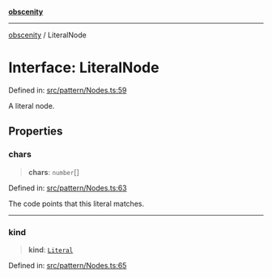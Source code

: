 [**obscenity**](../README.md)

***

[obscenity](../README.md) / LiteralNode

# Interface: LiteralNode

Defined in: [src/pattern/Nodes.ts:59](https://github.com/jo3-l/obscenity/blob/df55df57c9cde0cfef01d92ac049af8e5d6ff36a/src/pattern/Nodes.ts#L59)

A literal node.

## Properties

### chars

> **chars**: `number`[]

Defined in: [src/pattern/Nodes.ts:63](https://github.com/jo3-l/obscenity/blob/df55df57c9cde0cfef01d92ac049af8e5d6ff36a/src/pattern/Nodes.ts#L63)

The code points that this literal matches.

***

### kind

> **kind**: [`Literal`](../enumerations/SyntaxKind.md#literal)

Defined in: [src/pattern/Nodes.ts:65](https://github.com/jo3-l/obscenity/blob/df55df57c9cde0cfef01d92ac049af8e5d6ff36a/src/pattern/Nodes.ts#L65)
